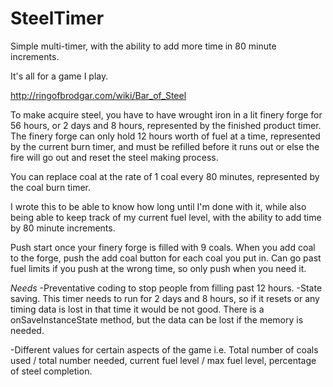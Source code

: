 # SteelTimer
Simple multi-timer, with the ability to add more time in 80 minute increments.

It's all for a game I play.

http://ringofbrodgar.com/wiki/Bar_of_Steel

To make acquire steel, you have to have wrought iron in a lit finery forge for 56 hours, or 2 days and 8 hours, represented by the finished product timer. The finery forge can only hold 12 hours worth of fuel at a time, represented by the current burn timer, and must be refilled before it runs out or else the fire will go out and reset the steel making process.

You can replace coal at the rate of 1 coal every 80 minutes, represented by the coal burn timer.

I wrote this to be able to know how long until I'm done with it, while also being able to keep track of my current fuel level, with the ability to add time by 80 minute increments.

Push start once your finery forge is filled with 9 coals. When you add coal to the forge, push the add coal button for each coal you put in.
Can go past fuel limits if you push at the wrong time, so only push when you need it.

*Needs*
-Preventative coding to stop people from filling past 12 hours.
-State saving. This timer needs to run for 2 days and 8 hours, so if it resets or any timing data is lost in that time it would be not good. There is a onSaveInstanceState method, but the data can be lost if the memory is needed.

-Different values for certain aspects of the game i.e. Total number of coals used / total number needed, 
current fuel level / max fuel level, percentage of steel completion.
